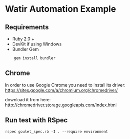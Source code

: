 # Watir Automation Example

## Requirements

- Ruby 2.0 +
- DevKit if using Windows
- Bundler Gem

```
    gem install bundler
```

## Chrome
In order to use Google Chrome you need to install its driver:
https://sites.google.com/a/chromium.org/chromedriver/

download it from here:
http://chromedriver.storage.googleapis.com/index.html


## Run test with RSpec

```
rspec goulet_spec.rb -I . --require environment
```


